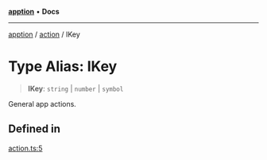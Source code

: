 [**apption**](../../README.md) • **Docs**

***

[apption](../../modules.md) / [action](../README.md) / IKey

# Type Alias: IKey

> **IKey**: `string` \| `number` \| `symbol`

General app actions.

## Defined in

[action.ts:5](https://github.com/mksunny1/apption/blob/1770a08bd9b714c79b6dab283c2bf83182646040/src/action.ts#L5)
